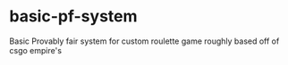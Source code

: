 # basic-pf-system
Basic Provably fair system for custom roulette game roughly based off of csgo empire's
